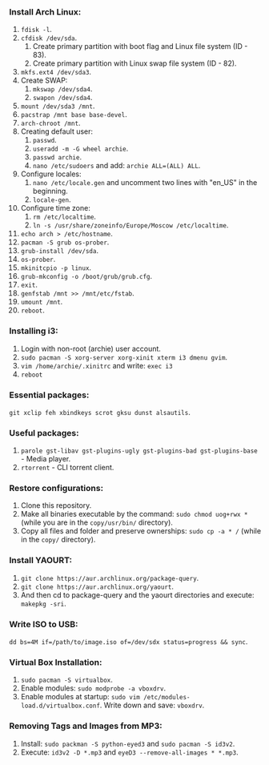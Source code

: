 ### Install Arch Linux:
1. ```fdisk -l```.
2. ```cfdisk /dev/sda```.
    1. Create primary partition with boot flag and Linux file system (ID - 83).
    2. Create primary partition with Linux swap file system (ID - 82).
3. ```mkfs.ext4 /dev/sda3```.
4. Create SWAP:
    1. ```mkswap /dev/sda4```.
    2. ```swapon /dev/sda4```.
5. ```mount /dev/sda3 /mnt```.
6. ```pacstrap /mnt base base-devel```.
7. ```arch-chroot /mnt```.
8. Creating default user:
    1. ```passwd```.
    2. ```useradd -m -G wheel archie```.
    3. ```passwd archie```.
    4. ```nano /etc/sudoers``` and add: ```archie ALL=(ALL) ALL```.
9. Configure locales:
    1. ```nano /etc/locale.gen``` and uncomment two lines with "en_US" in the beginning.
    2. ```locale-gen```.
10. Configure time zone:
    1. ```rm /etc/localtime```.
    2. ```ln -s /usr/share/zoneinfo/Europe/Moscow /etc/localtime```.
11. ```echo arch > /etc/hostname```.
12. ```pacman -S grub os-prober```.
13. ```grub-install /dev/sda```.
14. ```os-prober```.
15. ```mkinitcpio -p linux```.
16. ```grub-mkconfig -o /boot/grub/grub.cfg```.
17. ```exit```.
18. ```genfstab /mnt >> /mnt/etc/fstab```.
19. ```umount /mnt```.
20. ```reboot```.

### Installing i3:
1. Login with non-root (archie) user account.
2. ```sudo pacman -S xorg-server xorg-xinit xterm i3 dmenu gvim```.
3. ```vim /home/archie/.xinitrc``` and write: ```exec i3```
4. ```reboot```

### Essential packages:
```git xclip feh xbindkeys scrot gksu dunst alsautils```.

### Useful packages:
1. ```parole gst-libav gst-plugins-ugly gst-plugins-bad gst-plugins-base``` - Media player.
2. ```rtorrent``` - CLI torrent client.

### Restore configurations:
1. Clone this repository.
2. Make all binaries executable by the command: ```sudo chmod uog+rwx *``` (while you are in the ```copy/usr/bin/``` directory).
3. Copy all files and folder and preserve ownerships: ```sudo cp -a * /``` (while in the ```copy/``` directory).

### Install YAOURT:
1. ```git clone https://aur.archlinux.org/package-query```.
2. ```git clone https://aur.archlinux.org/yaourt```.
3. And then cd to package-query and the yaourt directories and execute: ```makepkg -sri```.

### Write ISO to USB:
```dd bs=4M if=/path/to/image.iso of=/dev/sdx status=progress && sync```.

### Virtual Box Installation:
1. ```sudo pacman -S virtualbox```.
2. Enable modules: ```sudo modprobe -a vboxdrv```.
3. Enable modules at startup: ```sudo vim /etc/modules-load.d/virtualbox.conf```. Write down and save: ```vboxdrv```.

### Removing Tags and Images from MP3:
1. Install: ```sudo packman -S python-eyed3``` and ```sudo pacman -S id3v2```.
2. Execute: ```id3v2 -D *.mp3``` and ```eyeD3 --remove-all-images * *.mp3```.
